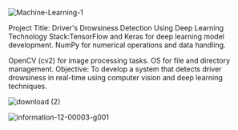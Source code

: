 

![Machine-Learning-1](https://github.com/Riomartin88/Drivers-Drowsiness-Detection-/assets/71516928/767cce43-b643-40e4-8988-1fc60a774255)


Project Title: Driver's Drowsiness Detection Using Deep Learning
Technology Stack:TensorFlow and Keras for deep learning model development.
NumPy for numerical operations and data handling.

OpenCV (cv2) for image processing tasks.
OS for file and directory management.
Objective: To develop a system that detects driver drowsiness in real-time using computer vision and deep learning techniques.

![download (2)](https://github.com/Riomartin88/Drivers-Drowsiness-Detection-/assets/71516928/cf89cbdd-5d83-42a1-af3e-f41c7b9e9c7f)


![information-12-00003-g001](https://github.com/Riomartin88/Drivers-Drowsiness-Detection-/assets/71516928/83ad329e-e9cb-43c7-82e2-ee618a203c5d)
